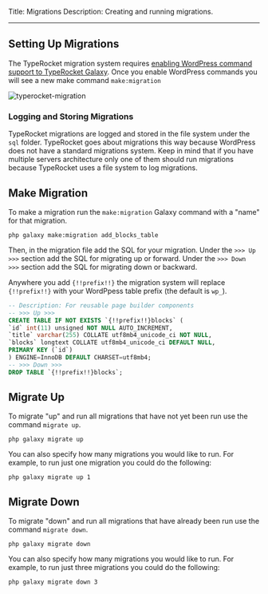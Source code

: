 Title: Migrations
Description: Creating and running migrations.

---

## Setting Up Migrations

The TypeRocket migration system requires [enabling WordPress command support to TypeRocket Galaxy](/docs/v4/galaxy-cli/#section-wp-commands). Once you enable WordPress commands you will see a new make command `make:migration`

![typerocket-migration](https://typerocket.com/wp-content/uploads/2019/04/typerocket-migration.png)

### Logging and Storing Migrations

TypeRocket migrations are logged and stored in the file system under the `sql` folder. TypeRocket goes about migrations this way because WordPress does not have a standard migrations system. Keep in mind that if you have multiple servers architecture only one of them should run migrations because TypeRocket uses a file system to log migrations.

## Make Migration

To make a migration run the `make:migration` Galaxy command with a "name" for that migration.  

```
php galaxy make:migration add_blocks_table
```

Then, in the migration file add the SQL for your migration. Under the `>>> Up >>>` section add the SQL for migrating up or forward. Under the `>>> Down >>>` section add the SQL for migrating down or backward.

Anywhere you add `{!!prefix!!}` the migration system will replace `{!!prefix!!}` with your WordPpess table prefix (the default is `wp_`).

```sql
-- Description: For reusable page builder components
-- >>> Up >>>
CREATE TABLE IF NOT EXISTS `{!!prefix!!}blocks` (
`id` int(11) unsigned NOT NULL AUTO_INCREMENT,
`title` varchar(255) COLLATE utf8mb4_unicode_ci NOT NULL,
`blocks` longtext COLLATE utf8mb4_unicode_ci DEFAULT NULL,
PRIMARY KEY (`id`)
) ENGINE=InnoDB DEFAULT CHARSET=utf8mb4;
-- >>> Down >>>
DROP TABLE `{!!prefix!!}blocks`;
```

## Migrate Up

To migrate "up" and run all migrations that have not yet been run use the command `migrate up`.

```
php galaxy migrate up
```

You can also specify how many migrations you would like to run. For example, to run just one migration you could do the following:

```
php galaxy migrate up 1
```

## Migrate Down

To migrate "down" and run all migrations that have already been run use the command `migrate down`.


```
php galaxy migrate down
```

You can also specify how many migrations you would like to run. For example, to run just three migrations you could do the following:

```
php galaxy migrate down 3
```

